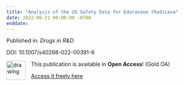 ```yaml
---
title: "Analysis of the US Safety Data for Edaravone (Radicava"
date: 2022-06-21 00:00:00 -0700
enddate:
---
```


Published in: *Drugs in R&D*

DOI: 10.1007/s40268-022-00391-6

<img src="https://upload.wikimedia.org/wikipedia/commons/thumb/7/77/Open_Access_logo_PLoS_transparent.svg/800px-Open_Access_logo_PLoS_transparent.svg.png" alt="drawing" width="50" align="left"/> &nbsp;&nbsp;&nbsp;This publication is available in **Open Access**! (Gold OA)

&nbsp;&nbsp;&nbsp;[Access it freely here](https://link.springer.com/content/pdf/10.1007/s40268-022-00391-6.pdf
)

